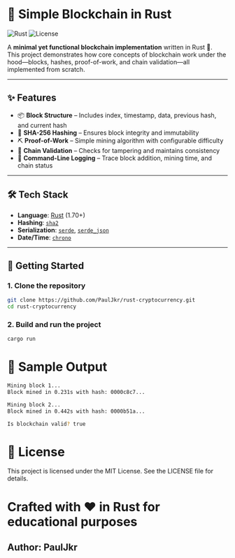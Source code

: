 # 🔗 Simple Blockchain in Rust

![Rust](https://img.shields.io/badge/Rust-1.70%2B-orange?logo=rust)
![License](https://img.shields.io/badge/License-MIT-blue.svg)

A **minimal yet functional blockchain implementation** written in Rust 🦀.  
This project demonstrates how core concepts of blockchain work under the hood—blocks, hashes, proof-of-work, and chain validation—all implemented from scratch.

---

## ✨ Features

- 📦 **Block Structure** – Includes index, timestamp, data, previous hash, and current hash
- 🔐 **SHA-256 Hashing** – Ensures block integrity and immutability
- ⛏️ **Proof-of-Work** – Simple mining algorithm with configurable difficulty
- 🔗 **Chain Validation** – Checks for tampering and maintains consistency
- 📄 **Command-Line Logging** – Trace block addition, mining time, and chain status

---

## 🛠️ Tech Stack

- **Language**: [Rust](https://www.rust-lang.org/) (1.70+)
- **Hashing**: [`sha2`](https://crates.io/crates/sha2)
- **Serialization**: [`serde`](https://crates.io/crates/serde), [`serde_json`](https://crates.io/crates/serde_json)
- **Date/Time**: [`chrono`](https://crates.io/crates/chrono)

---

## 🚀 Getting Started

### 1. Clone the repository

```bash
git clone https://github.com/PaulJkr/rust-cryptocurrency.git
cd rust-cryptocurrency
```
### 2. Build and run the project

```bash
cargo run
```
# 🧪 Sample Output
```bash
Mining block 1...
Block mined in 0.231s with hash: 0000c8c7...

Mining block 2...
Block mined in 0.442s with hash: 0000b51a...

Is blockchain valid? true
```
# 📜 License
This project is licensed under the MIT License. See the LICENSE file for details.<br>

# Crafted with ❤️ in Rust for educational purposes
## Author: PaulJkr
